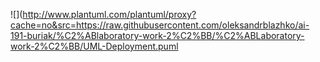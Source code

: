 ![](http://www.plantuml.com/plantuml/proxy?cache=no&src=https://raw.githubusercontent.com/oleksandrblazhko/ai-191-buriak/%C2%ABlaboratory-work-2%C2%BB/%C2%ABLaboratory-work-2%C2%BB/UML-Deployment.puml
